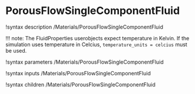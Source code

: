 # PorousFlowSingleComponentFluid
!syntax description /Materials/PorousFlowSingleComponentFluid

!!! note:
    The FluidProperties userobjects expect temperature in Kelvin. If the simulation uses temperature
    in Celcius, `temperature_units = celcius` must be used.  

!syntax parameters /Materials/PorousFlowSingleComponentFluid

!syntax inputs /Materials/PorousFlowSingleComponentFluid

!syntax children /Materials/PorousFlowSingleComponentFluid

